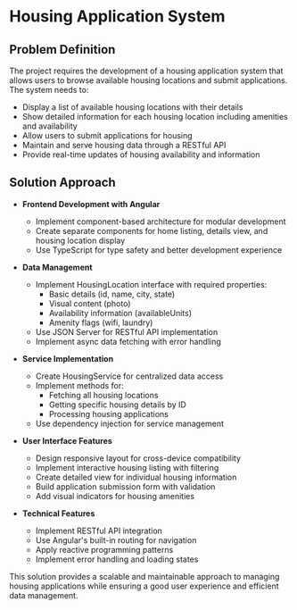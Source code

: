 # Housing Application System

## Problem Definition

The project requires the development of a housing application system that allows users to browse available housing locations and submit applications. The system needs to:

- Display a list of available housing locations with their details
- Show detailed information for each housing location including amenities and availability
- Allow users to submit applications for housing
- Maintain and serve housing data through a RESTful API
- Provide real-time updates of housing availability and information

## Solution Approach

- **Frontend Development with Angular**

  - Implement component-based architecture for modular development
  - Create separate components for home listing, details view, and housing location display
  - Use TypeScript for type safety and better development experience

- **Data Management**

  - Implement HousingLocation interface with required properties:
    - Basic details (id, name, city, state)
    - Visual content (photo)
    - Availability information (availableUnits)
    - Amenity flags (wifi, laundry)
  - Use JSON Server for RESTful API implementation
  - Implement async data fetching with error handling

- **Service Implementation**

  - Create HousingService for centralized data access
  - Implement methods for:
    - Fetching all housing locations
    - Getting specific housing details by ID
    - Processing housing applications
  - Use dependency injection for service management

- **User Interface Features**

  - Design responsive layout for cross-device compatibility
  - Implement interactive housing listing with filtering
  - Create detailed view for individual housing information
  - Build application submission form with validation
  - Add visual indicators for housing amenities

- **Technical Features**
  - Implement RESTful API integration
  - Use Angular's built-in routing for navigation
  - Apply reactive programming patterns
  - Implement error handling and loading states

This solution provides a scalable and maintainable approach to managing housing applications while ensuring a good user experience and efficient data management.
